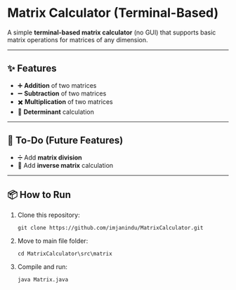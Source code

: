# Matrix Calculator (Terminal-Based)

A simple **terminal-based matrix calculator** (no GUI) that supports basic matrix operations for matrices of any dimension.

---

## ✨ Features
- ➕ **Addition** of two matrices  
- ➖ **Subtraction** of two matrices  
- ✖️ **Multiplication** of two matrices  
- 🔢 **Determinant** calculation  

---

## 🚀 To-Do (Future Features)
- ➗ Add **matrix division**  
- 🔄 Add **inverse matrix** calculation  

---

## 📦 How to Run
1. Clone this repository:
   ```
   git clone https://github.com/imjanindu/MatrixCalculator.git
   ```
2. Move to main file folder:
   ```
   cd MatrixCalculator\src\matrix
   ```
3. Compile and run:
   ```
   java Matrix.java
   ```
